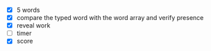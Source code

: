 - [x] 5 words
- [x] compare the typed word with the word array and verify presence
- [x] reveal work
- [ ] timer
- [x] score
